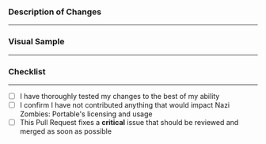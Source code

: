 <!-- Note that before you open this Pull Request it should be titled to fit our standard, using prefixes specifying component relevancy:
* `SERVER`: SSQC/Game code, for all supported platforms.
* `CLIENT`: CSQC for FTE, in the "client" directory.
* `MENU`: MenuQC

If commits generally are common, use the `GLOBAL` prefix.

Examples:
SERVER: Fixed runaway loop when loading mbox file
CLIENT: Adjusted round icon color on HUD
CLIENT/SERVER: Add new stat for revived player count

Ideally you should also use this standard for your commit names too. They'll likely be squashed on merge if they do not conform.
-->

### Description of Changes
---
<!-- Replace this text with an overview of your changes made in this Pull Request. Please use your best judgement here, do not be verbose to the point that you are giving an exact step-by-step of your workflow, but do not undersell the changes made. If this Pull Request addresses an open issue, you should reference that too. -->

### Visual Sample
---
<!-- Replace this text with a media attachment or code test snippet that demonstrates the functionality of your changes. Please be mindful that GitHub is a platform for everyone, refrain from sending big attachments that could take a very long time to download for users with slow internet speeds. -->

### Checklist
---

- [ ] I have thoroughly tested my changes to the best of my ability
- [ ] I confirm I have not contributed anything that would impact Nazi Zombies: Portable's licensing and usage
- [ ] This Pull Request fixes a **critical** issue that should be reviewed and merged as soon as possible
